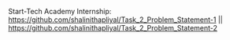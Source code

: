 Start-Tech Academy Internship: https://github.com/shalinithapliyal/Task_2_Problem_Statement-1 || https://github.com/shalinithapliyal/Task_2_Problem_Statement-2
